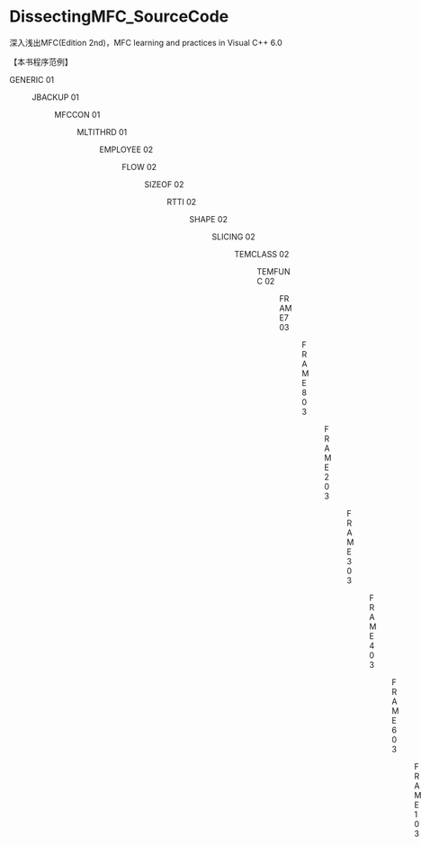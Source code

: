 # DissectingMFC_SourceCode
深入浅出MFC(Edition 2nd)，MFC learning and practices in Visual C++ 6.0


【本书程序范例】

GENERIC 01 <DIR>
JBACKUP 01 <DIR>
MFCCON 01 <DIR>
MLTITHRD 01 <DIR>

EMPLOYEE 02 <DIR>
FLOW 02 <DIR>
SIZEOF 02 <DIR>
RTTI 02 <DIR>
SHAPE 02 <DIR>
SLICING 02 <DIR>
TEMCLASS 02 <DIR>
TEMFUNC 02 <DIR>

FRAME7 03 <DIR>
FRAME8 03 <DIR>
FRAME2 03 <DIR>
FRAME3 03 <DIR>
FRAME4 03 <DIR>
FRAME6 03 <DIR>
FRAME1 03 <DIR>

HELLO 06 <DIR>

SCRIBBLE <DIR>
step0 <DIR> <-- Chapter 07
step1 <DIR> <-- Chapter 08
step2 <DIR> <-- Chapter 09
step3 <DIR> <-- Chapter 10
step4 <DIR> <-- Chapter 11
step5 <DIR> <-- Chapter 12

GRAPH2 13 <DIR>
GRAPH 13 <DIR>
TEXT 13 <DIR>

MLTITHRD 14 <DIR>

TOP 15 <DIR>

OCXTEST 16 <DIR>
COMTEST 16 <DIR>

TRACEWIN <DIR> <-- Appendix D
TRACEWIN NEW <DIR> <-- Appendix D
